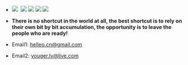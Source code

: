 
- [![](https://img.shields.io/github/issues/yeaheo/youger.svg)](https://github.com/yeaheo/youger/issues)  [![](https://img.shields.io/github/forks/yeaheo/youger.svg)](https://github.com/yeaheo/youger/network) [![](https://img.shields.io/github/stars/yeaheo/youger.svg)](https://github.com/yeaheo/youger/stargazers) [![](https://travis-ci.org/yeaheo/youger.svg?branch=master)](https://travis-ci.org/yeaheo/youger) [![](https://img.shields.io/github/release/yeaheo/youger.svg)](https://github.com/yeaheo/youger/releases)

- **There is no shortcut in the world at all, the best shortcut is to rely on their own bit by bit accumulation, the opportunity is to leave the people who are ready!**



- Email1: <helleo.cn@gmail.com>
- Email2: <youger.lv@live.com>
